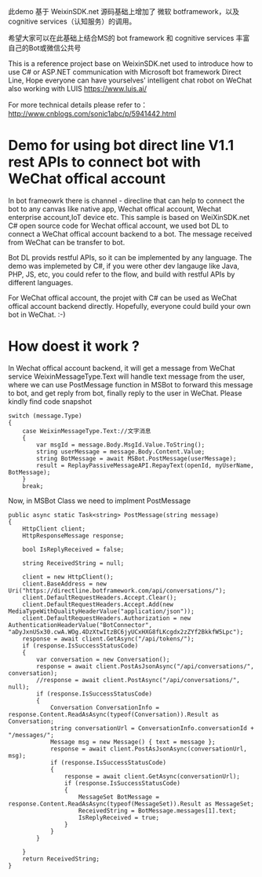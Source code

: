 ﻿此demo 基于 WeixinSDK.net 源码基础上增加了 微软 botframework，以及cognitive services（认知服务）的调用。

希望大家可以在此基础上结合MS的 bot framework 和 cognitive services 丰富自己的Bot或微信公共号

This is a reference project base on WeixinSDK.net used to introduce how to use C# or ASP.NET communication with Microsoft bot framework Direct Line, Hope everyone can have yourselves' intelligent chat robot on WeChat also working with LUIS https://www.luis.ai/
 
For more technical details please refer to： http://www.cnblogs.com/sonic1abc/p/5941442.html

Demo for using bot direct line V1.1 rest APIs to connect bot with WeChat offical account
====

In bot frameowrk there is channel - direcline that can help to connect the bot to any canvas like native app, Wechat offical account, Wechat enterprise account,IoT device etc. This sample is based on WeiXinSDK.net C# open source code for Wechat offical account, we used bot DL to connect a WeChat offical account backend to a bot. The message received from WeChat can be transfer to bot.

Bot DL provids restful APIs, so it can be implemented by any language. The demo was implemeted by C#, if you were other dev langauge like Java, PHP, JS, etc, you could refer to the flow, and build with restful APIs by different languages.

For WeChat offical account, the projet with C# can be used as WeChat offical account backend directly. Hopefully, everyone could build your own bot in WeChat. :-)

How doest it work ?
====

In Wechat offical account backend, it will get a message from WeChat service WeixinMessageType.Text will handle text message from the user, where we can use PostMessage function in MSBot to forward this message to bot, and get reply from bot, finally reply to the user in WeChat. Please kindly find code snapshot

    switch (message.Type)
    {
        case WeixinMessageType.Text://文字消息
        {
            var msgId = message.Body.MsgId.Value.ToString();
            string userMessage = message.Body.Content.Value;
            string BotMessage = await MSBot.PostMessage(userMessage);
            result = ReplayPassiveMessageAPI.RepayText(openId, myUserName, BotMessage);
        }
        break;
Now, in MSBot Class we need to implment PostMessage

    public async static Task<string> PostMessage(string message)
    {
        HttpClient client;
        HttpResponseMessage response;

        bool IsReplyReceived = false;

        string ReceivedString = null;

        client = new HttpClient();
        client.BaseAddress = new Uri("https://directline.botframework.com/api/conversations/");
        client.DefaultRequestHeaders.Accept.Clear();
        client.DefaultRequestHeaders.Accept.Add(new MediaTypeWithQualityHeaderValue("application/json"));
        client.DefaultRequestHeaders.Authorization = new AuthenticationHeaderValue("BotConnector", "aDyJxnUSx30.cwA.WOg.4DzXtwItzBC6jyUCxHXG8fLKcgdx2zZYf2BkkfW5Lpc");
        response = await client.GetAsync("/api/tokens/");
        if (response.IsSuccessStatusCode)
        {
            var conversation = new Conversation();
            response = await client.PostAsJsonAsync("/api/conversations/", conversation);
            //response = await client.PostAsync("/api/conversations/", null);
            if (response.IsSuccessStatusCode)
            {
                Conversation ConversationInfo = response.Content.ReadAsAsync(typeof(Conversation)).Result as Conversation;
                string conversationUrl = ConversationInfo.conversationId + "/messages/";
                Message msg = new Message() { text = message };
                response = await client.PostAsJsonAsync(conversationUrl, msg);
                if (response.IsSuccessStatusCode)
                {
                    response = await client.GetAsync(conversationUrl);
                    if (response.IsSuccessStatusCode)
                    {
                        MessageSet BotMessage = response.Content.ReadAsAsync(typeof(MessageSet)).Result as MessageSet;
                        ReceivedString = BotMessage.messages[1].text;
                        IsReplyReceived = true;
                    }
                }
            }

        }
        return ReceivedString;
    }
